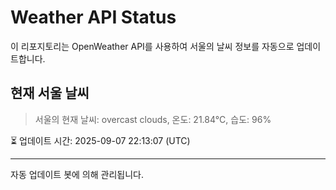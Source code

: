 
# Weather API Status

이 리포지토리는 OpenWeather API를 사용하여 서울의 날씨 정보를 자동으로 업데이트합니다.

## 현재 서울 날씨
> 서울의 현재 날씨: overcast clouds, 온도: 21.84°C, 습도: 96%

⏳ 업데이트 시간: 2025-09-07 22:13:07 (UTC)

---
자동 업데이트 봇에 의해 관리됩니다.
